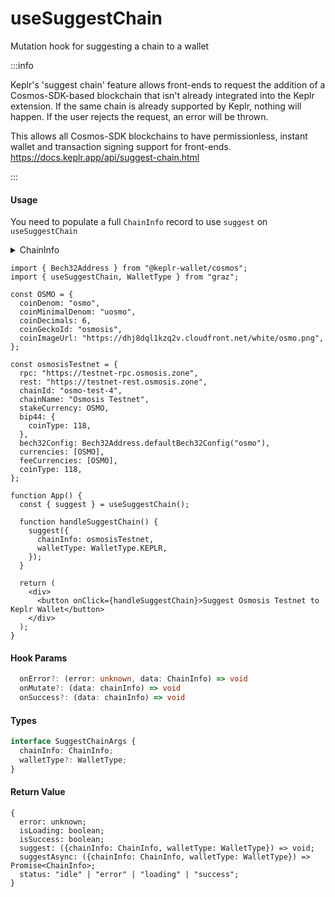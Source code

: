 # useSuggestChain

Mutation hook for suggesting a chain to a wallet

:::info

Keplr's 'suggest chain' feature allows front-ends to request the addition of a Cosmos-SDK-based blockchain that isn't already integrated into the Keplr extension. If the same chain is already supported by Keplr, nothing will happen. If the user rejects the request, an error will be thrown.

This allows all Cosmos-SDK blockchains to have permissionless, instant wallet and transaction signing support for front-ends.
https://docs.keplr.app/api/suggest-chain.html

:::

#### Usage

You need to populate a full `ChainInfo` record to use `suggest` on `useSuggestChain`

<details><summary>ChainInfo</summary>
<p>

https://docs.keplr.app/api/suggest-chain.html

```tsx
interface ChainInfo {
  readonly rpc: string;
  readonly rest: string;
  readonly chainId: string;
  readonly chainName: string;
  /**
   * This indicates the type of coin that can be used for stake.
   * You can get actual currency information from Currencies.
   */
  readonly stakeCurrency: Currency;
  readonly walletUrlForStaking?: string;
  readonly bip44: {
    coinType: number;
  };
  readonly alternativeBIP44s?: BIP44[];
  readonly bech32Config: Bech32Config;

  readonly currencies: AppCurrency[];
  /**
   * This indicates which coin or token can be used for fee to send transaction.
   * You can get actual currency information from Currencies.
   */
  readonly feeCurrencies: Currency[];

  /**
   * This is used to set the fee of the transaction.
   * If this field is empty, it just use the default gas price step (low: 0.01, average: 0.025, high: 0.04).
   * And, set field's type as primitive number because it is hard to restore the prototype after deserialzing if field's type is `Dec`.
   */
  readonly gasPriceStep?: {
    low: number;
    average: number;
    high: number;
  };

  /**
   * Indicate the features supported by this chain. Ex) cosmwasm, secretwasm ...
   */
  readonly features?: string[];
}
```

</p>
</details>

```tsx
import { Bech32Address } from "@keplr-wallet/cosmos";
import { useSuggestChain, WalletType } from "graz";

const OSMO = {
  coinDenom: "osmo",
  coinMinimalDenom: "uosmo",
  coinDecimals: 6,
  coinGeckoId: "osmosis",
  coinImageUrl: "https://dhj8dql1kzq2v.cloudfront.net/white/osmo.png",
};

const osmosisTestnet = {
  rpc: "https://testnet-rpc.osmosis.zone",
  rest: "https://testnet-rest.osmosis.zone",
  chainId: "osmo-test-4",
  chainName: "Osmosis Testnet",
  stakeCurrency: OSMO,
  bip44: {
    coinType: 118,
  },
  bech32Config: Bech32Address.defaultBech32Config("osmo"),
  currencies: [OSMO],
  feeCurrencies: [OSMO],
  coinType: 118,
};

function App() {
  const { suggest } = useSuggestChain();

  function handleSuggestChain() {
    suggest({
      chainInfo: osmosisTestnet,
      walletType: WalletType.KEPLR,
    });
  }

  return (
    <div>
      <button onClick={handleSuggestChain}>Suggest Osmosis Testnet to Keplr Wallet</button>
    </div>
  );
}
```

#### Hook Params

```ts
  onError?: (error: unknown, data: ChainInfo) => void
  onMutate?: (data: chainInfo) => void
  onSuccess?: (data: chainInfo) => void
```

#### Types

```ts
interface SuggestChainArgs {
  chainInfo: ChainInfo;
  walletType?: WalletType;
}
```

#### Return Value

```tsx
{
  error: unknown;
  isLoading: boolean;
  isSuccess: boolean;
  suggest: ({chainInfo: ChainInfo, walletType: WalletType}) => void;
  suggestAsync: ({chainInfo: ChainInfo, walletType: WalletType}) => Promise<ChainInfo>;
  status: "idle" | "error" | "loading" | "success";
}
```
